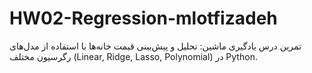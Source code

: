 # HW02-Regression-mlotfizadeh
تمرین درس یادگیری ماشین: تحلیل و پیش‌بینی قیمت خانه‌ها با استفاده از مدل‌های رگرسیون مختلف (Linear, Ridge, Lasso, Polynomial) در Python.
